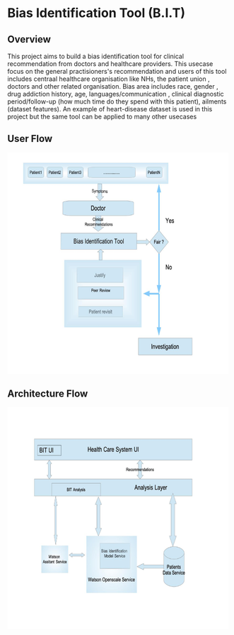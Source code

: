 # Bias Identification Tool (B.I.T)
## Overview 
This project aims to build a bias identification tool for clinical recommendation from doctors and healthcare providers. This usecase focus on the general practisioners's recommendation and users of this tool includes centraal healthcare organisation like NHs, the patient union , doctors and other related organisation. Bias area includes race, gender , drug addiction history, age, languages/communication , clinical diagnostic period/follow-up (how much time do they spend with this patient), ailments (dataset features). An example of heart-disease dataset is used in this project but the same tool can be applied to many other usecases
## User Flow
<img src="documents/images/call_for_code_flowchart_2020.jpg" width="500" height="500">

## Architecture Flow  
<img src="documents/images/call_for_code_architecture_2020.jpg" width="500" height="500"> 
